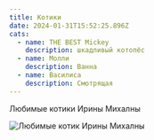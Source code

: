 ```yaml
---
title: Котики
date: 2024-01-31T15:52:25.896Z
cats:
  - name: THE BEST Mickey
    description: шкадливый котопёс
  - name: Молли
    description: Ванна
  - name: Василиса
    description: Смотрящая
---
```

Любимые котики Ирины Михалны

![Любимые котик Ирины Михалны](/images/uploads/mickey.jpg "Любимые котик Ирины Михалны")